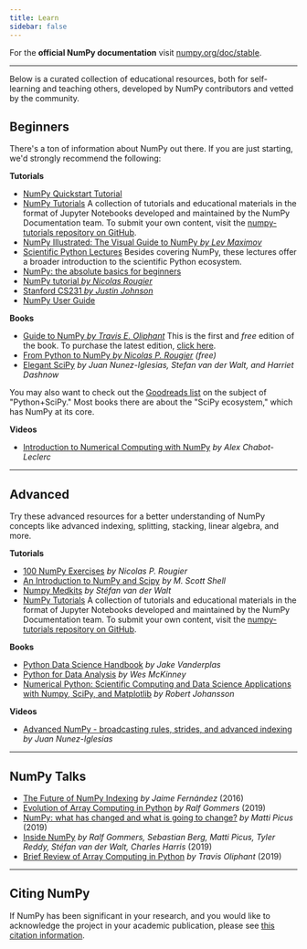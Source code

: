 ```yaml
---
title: Learn
sidebar: false
---
```


For the **official NumPy documentation** visit [numpy.org/doc/stable](https://numpy.org/doc/stable).

***

Below is a curated collection of educational resources, both for self-learning and teaching others, developed by NumPy contributors and vetted by the community.

## Beginners

There's a ton of information about NumPy out there. If you are just starting, we'd strongly recommend the following:

<i class="fas fa-chalkboard"></i> **Tutorials**

* [NumPy Quickstart Tutorial](https://numpy.org/devdocs/user/quickstart.html)
* [NumPy Tutorials](https://numpy.org/numpy-tutorials) A collection of tutorials and educational materials in the format of Jupyter Notebooks developed and maintained by the NumPy Documentation team. To submit your own content, visit the [numpy-tutorials repository on GitHub](https://github.com/numpy/numpy-tutorials).
* [NumPy Illustrated: The Visual Guide to NumPy *by Lev Maximov*](https://betterprogramming.pub/3b1d4976de1d?sk=57b908a77aa44075a49293fa1631dd9b)
* [Scientific Python Lectures](https://lectures.scientific-python.org/) Besides covering NumPy, these lectures offer a broader introduction to the scientific Python ecosystem.
* [NumPy: the absolute basics for beginners](https://numpy.org/devdocs/user/absolute_beginners.html)
* [NumPy tutorial *by Nicolas Rougier*](https://github.com/rougier/numpy-tutorial)
* [Stanford CS231 *by Justin Johnson*](http://cs231n.github.io/python-numpy-tutorial/)
* [NumPy User Guide](https://numpy.org/devdocs)

<i class="fas fa-book"></i> **Books**

* [Guide to NumPy *by Travis E. Oliphant*](https://web.mit.edu/dvp/Public/numpybook.pdf) This is the first and *free* edition of the book. To purchase the latest edition, [click here](https://www.amazon.com/exec/obidos/ASIN/151730007X/acmorg-20).
* [From Python to NumPy *by Nicolas P. Rougier*](https://www.labri.fr/perso/nrougier/from-python-to-numpy/) *(free)*
* [Elegant SciPy](https://www.amazon.com/Elegant-SciPy-Art-Scientific-Python/dp/1491922877) *by Juan Nunez-Iglesias, Stefan van der Walt, and Harriet Dashnow*

You may also want to check out the [Goodreads list](https://www.goodreads.com/shelf/show/python-scipy) on the subject of "Python+SciPy." Most books there are about the "SciPy ecosystem," which has NumPy at its core.

<i class="far fa-file-video"></i> **Videos**

* [Introduction to Numerical Computing with NumPy](http://youtu.be/ZB7BZMhfPgk) *by Alex Chabot-Leclerc*

***

## Advanced

Try these advanced resources for a better understanding of NumPy concepts like advanced indexing, splitting, stacking, linear algebra, and more.

<i class="fas fa-chalkboard"></i> **Tutorials**

* [100 NumPy Exercises](http://www.labri.fr/perso/nrougier/teaching/numpy.100/index.html) *by Nicolas P. Rougier*
* [An Introduction to NumPy and Scipy](https://engineering.ucsb.edu/~shell/che210d/numpy.pdf) *by M. Scott Shell*
* [Numpy Medkits](http://mentat.za.net/numpy/numpy_advanced_slides/) *by Stéfan van der Walt*
* [NumPy Tutorials](https://numpy.org/numpy-tutorials) A collection of tutorials and educational materials in the format of Jupyter Notebooks developed and maintained by the NumPy Documentation team. To submit your own content, visit the [numpy-tutorials repository on GitHub](https://github.com/numpy/numpy-tutorials).

<i class="fas fa-book"></i> **Books**

* [Python Data Science Handbook](https://www.amazon.com/Python-Data-Science-Handbook-Essential/dp/1098121228) *by Jake Vanderplas*
* [Python for Data Analysis](https://www.amazon.com/Python-Data-Analysis-Wrangling-Jupyter/dp/109810403X) *by Wes McKinney*
* [Numerical Python: Scientific Computing and Data Science Applications with Numpy, SciPy, and Matplotlib](https://www.amazon.com/Numerical-Python-Scientific-Applications-Matplotlib/dp/1484242459) *by Robert Johansson*

<i class="far fa-file-video"></i> **Videos**

* [Advanced NumPy - broadcasting rules, strides, and advanced indexing](https://www.youtube.com/watch?v=cYugp9IN1-Q) *by Juan Nunez-Iglesias*

***

## NumPy Talks

* [The Future of NumPy Indexing](https://www.youtube.com/watch?v=o0EacbIbf58) *by Jaime Fernández* (2016)
* [Evolution of Array Computing in Python](https://www.youtube.com/watch?v=HVLPJnvInzM&t=10s) *by Ralf Gommers* (2019)
* [NumPy: what has changed and what is going to change?](https://www.youtube.com/watch?v=YFLVQFjRmPY) *by Matti Picus* (2019)
* [Inside NumPy](https://www.youtube.com/watch?v=dBTJD_FDVjU) *by Ralf Gommers, Sebastian Berg, Matti Picus, Tyler Reddy, Stéfan van der Walt, Charles Harris* (2019)
* [Brief Review of Array Computing in Python](https://www.youtube.com/watch?v=f176j2g2eNc) *by Travis Oliphant* (2019)

***

## Citing NumPy

If NumPy has been significant in your research, and you would like to acknowledge the project in your academic publication, please see [this citation information](/citing-numpy).
